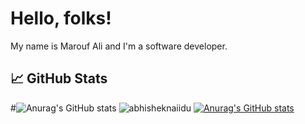 # Hello, folks!

My name is Marouf Ali and I'm a software developer. 

## &#x1f4c8; GitHub Stats

#![Anurag's GitHub stats](https://github-readme-stats.vercel.app/api?username=bt-marouf-ali&show_icons=true&include_all_commits=true&count_private=true&theme=gotham)
<img src="https://github-readme-stats.vercel.app/api?username=bt-marouf-ali&show_icons=true&theme=gotham" alt="abhisheknaiidu" />
[![Anurag's GitHub stats](https://github-readme-stats.vercel.app/api?username=bt-marouf-ali)](https://github.com/bt-marouf-ali/github-readme-stats)



<!---
bt-marouf-ali/bt-marouf-ali is a ✨ special ✨ repository because its `README.md` (this file) appears on your GitHub profile.
You can click the Preview link to take a look at your changes.
--->
